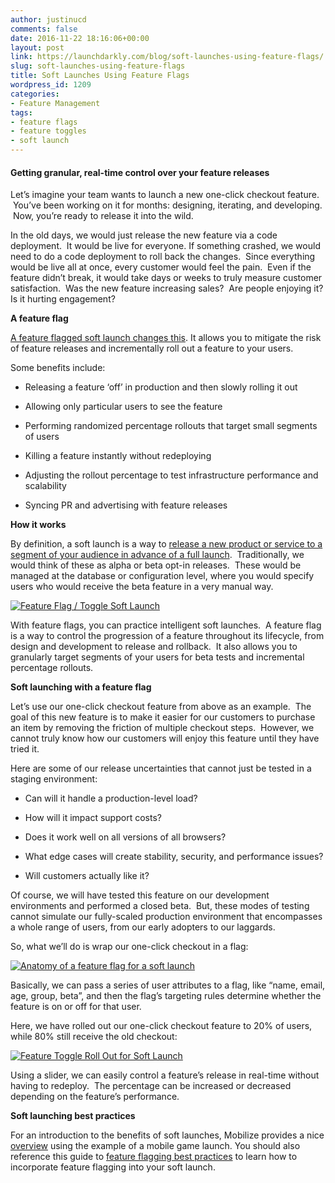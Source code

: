 ```yaml
---
author: justinucd
comments: false
date: 2016-11-22 18:16:06+00:00
layout: post
link: https://launchdarkly.com/blog/soft-launches-using-feature-flags/
slug: soft-launches-using-feature-flags
title: Soft Launches Using Feature Flags
wordpress_id: 1209
categories:
- Feature Management
tags:
- feature flags
- feature toggles
- soft launch
---
```


#### Getting granular, real-time control over your feature releases


Let’s imagine your team wants to launch a new one-click checkout feature.  You’ve been working on it for months: designing, iterating, and developing.  Now, you’re ready to release it into the wild.  

In the old days, we would just release the new feature via a code deployment.  It would be live for everyone. If something crashed, we would need to do a code deployment to roll back the changes.  Since everything would be live all at once, every customer would feel the pain.  Even if the feature didn’t break, it would take days or weeks to truly measure customer satisfaction.  Was the new feature increasing sales?  Are people enjoying it? Is it hurting engagement? 

**A feature flag**

[A feature flagged soft launch changes this](https://blog.launchdarkly.com/how-launchdarkly-improves-your-customer-experience/). It allows you to mitigate the risk of feature releases and incrementally roll out a feature to your users.

Some benefits include:



 	
  * Releasing a feature ‘off’ in production and then slowly rolling it out

 	
  * Allowing only particular users to see the feature

 	
  * Performing randomized percentage rollouts that target small segments of users

 	
  * Killing a feature instantly without redeploying

 	
  * Adjusting the rollout percentage to test infrastructure performance and scalability

 	
  * Syncing PR and advertising with feature releases


**How it works**

By definition, a soft launch is a way to [release a new product or service to a segment of your audience in advance of a full launch](https://blog.launchdarkly.com/feature-flag-driven-releases/).  Traditionally, we would think of these as alpha or beta opt-in releases.  These would be managed at the database or configuration level, where you would specify users who would receive the beta feature in a very manual way.

[![Feature Flag / Toggle Soft Launch](https://blog.launchdarkly.com/wp-content/uploads/2016/11/featureflagged_soft_launch.png)](https://blog.launchdarkly.com/wp-content/uploads/2016/11/featureflagged_soft_launch.png)

With feature flags, you can practice intelligent soft launches.  A feature flag is a way to control the progression of a feature throughout its lifecycle, from design and development to release and rollback.  It also allows you to granularly target segments of your users for beta tests and incremental percentage rollouts.

**Soft launching with a feature flag**

Let’s use our one-click checkout feature from above as an example.  The goal of this new feature is to make it easier for our customers to purchase an item by removing the friction of multiple checkout steps.  However, we cannot truly know how our customers will enjoy this feature until they have tried it. 

Here are some of our release uncertainties that cannot just be tested in a staging environment:



 	
  * Can will it handle a production-level load?

 	
  * How will it impact support costs?

 	
  * Does it work well on all versions of all browsers?

 	
  * What edge cases will create stability, security, and performance issues?

 	
  * Will customers actually like it?


Of course, we will have tested this feature on our development environments and performed a closed beta.  But, these modes of testing cannot simulate our fully-scaled production environment that encompasses a whole range of users, from our early adopters to our laggards.

So, what we’ll do is wrap our one-click checkout in a flag:

[![Anatomy of a feature flag for a soft launch](https://blog.launchdarkly.com/wp-content/uploads/2016/11/anatomy_feature_flag.png)](https://blog.launchdarkly.com/wp-content/uploads/2016/11/anatomy_feature_flag.png)

Basically, we can pass a series of user attributes to a flag, like “name, email, age, group, beta”, and then the flag’s targeting rules determine whether the feature is on or off for that user.

Here, we have rolled out our one-click checkout feature to 20% of users, while 80% still receive the old checkout:

[![Feature Toggle Roll Out for Soft Launch](https://blog.launchdarkly.com/wp-content/uploads/2016/11/toggle_rollout.png)](https://blog.launchdarkly.com/wp-content/uploads/2016/11/toggle_rollout.png)

Using a slider, we can easily control a feature’s release in real-time without having to redeploy.  The percentage can be increased or decreased depending on the feature’s performance.

**Soft launching best practices**

For an introduction to the benefits of soft launches, Mobilize provides a nice [overview](http://www.gdcvault.com/play/1023099/Soft-Launch-Best-Practices-How) using the example of a mobile game launch. You should also reference this guide to [feature flagging best practices](http://featureflags.io/feature-flag-introduction/?utm_source=launchdarkly_blog&utm_medium=organic) to learn how to incorporate feature flagging into your soft launch.
